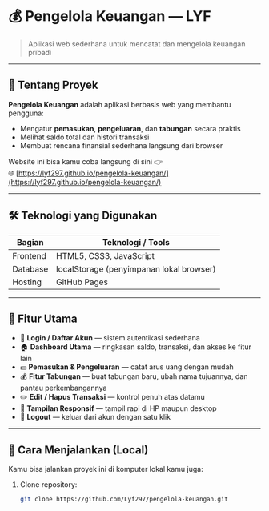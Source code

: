 # 💰 Pengelola Keuangan — LYF

> Aplikasi web sederhana untuk mencatat dan mengelola keuangan pribadi   

---

## 🧾 Tentang Proyek

**Pengelola Keuangan** adalah aplikasi berbasis web yang membantu pengguna:
- Mengatur **pemasukan**, **pengeluaran**, dan **tabungan** secara praktis  
- Melihat saldo total dan histori transaksi  
- Membuat rencana finansial sederhana langsung dari browser  

Website ini bisa kamu coba langsung di sini 👉  
🌐 [https://lyf297.github.io/pengelola-keuangan/](https://lyf297.github.io/pengelola-keuangan/)

---

## 🛠️ Teknologi yang Digunakan

| Bagian | Teknologi / Tools |
|--------|--------------------|
| Frontend | HTML5, CSS3, JavaScript |
| Database | localStorage (penyimpanan lokal browser) |
| Hosting | GitHub Pages |

---

## 🎯 Fitur Utama

- 🔐 **Login / Daftar Akun** — sistem autentikasi sederhana  
- 🏠 **Dashboard Utama** — ringkasan saldo, transaksi, dan akses ke fitur lain  
- 💵 **Pemasukan & Pengeluaran** — catat arus uang dengan mudah  
- 💰 **Fitur Tabungan** — buat tabungan baru, ubah nama tujuannya, dan pantau perkembangannya  
- ✏️ **Edit / Hapus Transaksi** — kontrol penuh atas datamu  
- 📱 **Tampilan Responsif** — tampil rapi di HP maupun desktop  
- 🚪 **Logout** — keluar dari akun dengan satu klik  

---

## 🚀 Cara Menjalankan (Local)

Kamu bisa jalankan proyek ini di komputer lokal kamu juga:

1. Clone repository:
   ```bash
   git clone https://github.com/Lyf297/pengelola-keuangan.git

